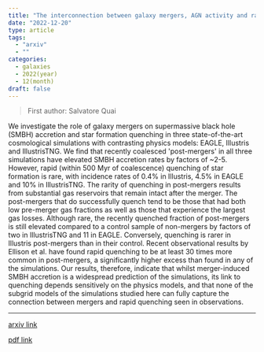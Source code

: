 ```yaml
---
title: "The interconnection between galaxy mergers, AGN activity and rapid quenching of star formation in simulated post-merger galaxies"
date: "2022-12-20"
type: article
tags:
  - "arxiv"
  - ""
categories:
  - galaxies
  - 2022(year)
  - 12(month)
draft: false
---
```


> First author: Salvatore Quai

 We investigate the role of galaxy mergers on supermassive black hole (SMBH)
accretion and star formation quenching in three state-of-the-art cosmological
simulations with contrasting physics models: EAGLE, Illustris and IllustrisTNG.
We find that recently coalesced 'post-mergers' in all three simulations have
elevated SMBH accretion rates by factors of ~2-5. However, rapid (within 500
Myr of coalescence) quenching of star formation is rare, with incidence rates
of 0.4% in Illustris, 4.5% in EAGLE and 10% in IllustrisTNG. The rarity of
quenching in post-mergers results from substantial gas reservoirs that remain
intact after the merger. The post-mergers that do successfully quench tend to
be those that had both low pre-merger gas fractions as well as those that
experience the largest gas losses. Although rare, the recently quenched
fraction of post-mergers is still elevated compared to a control sample of
non-mergers by factors of two in IllustrisTNG and 11 in EAGLE. Conversely,
quenching is rarer in Illustris post-mergers than in their control. Recent
observational results by Ellison et al. have found rapid quenching to be at
least 30 times more common in post-mergers, a significantly higher excess than
found in any of the simulations. Our results, therefore, indicate that whilst
merger-induced SMBH accretion is a widespread prediction of the simulations,
its link to quenching depends sensitively on the physics models, and that none
of the subgrid models of the simulations studied here can fully capture the
connection between mergers and rapid quenching seen in observations.

---
[arxiv link](http://arxiv.org/abs/2212.10598v1)

[pdf link](http://arxiv.org/pdf/2212.10598v1)